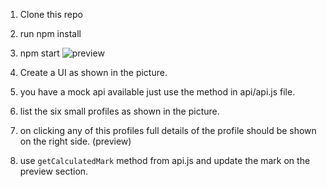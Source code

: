 1.  Clone this repo
2. run npm install
3. npm start
![preview](https://repository-images.githubusercontent.com/361012449/a1f66a80-a6e3-11eb-87c6-6aa7c6c5f505)

4. Create a UI as shown in the picture.
5. you have a mock api available just use the method in api/api.js file.
6. list the six small profiles as shown in the picture.
7. on clicking any of this profiles full details of the profile should be shown on the right side. (preview)
8. use `getCalculatedMark` method from api.js and update the mark on the preview section.
